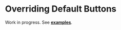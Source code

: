 # Overriding Default Buttons

Work in progress. See **[examples](https://github.com/robertwayne/dpymenus/tree/master/examples)**.